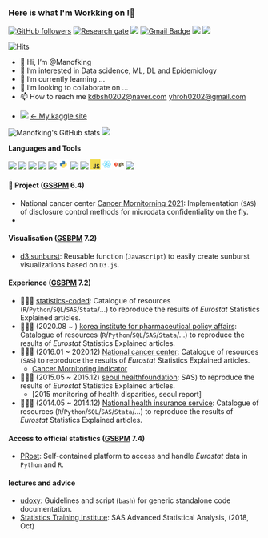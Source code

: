 ### Here is what I'm Workking on !👋

[![GitHub followers](https://img.shields.io/github/followers/Manofking?label=Follow%20me&style=flat-square&logo=github&logoColor=white&colorB=4CAF50)](https://github.com/login?return_to=%2FManofking)
[![Research gate](https://img.shields.io/badge/-Research%20Gate-green.svg?style=flat-square&logo=researchgate&logoColor=white&colorB=616161&labelColor=00BFA5)](https://www.researchgate.net/profile/Man-King)
[![](https://road-to-kaggle-grandmaster.vercel.app/api/simple/nolenja)](https://www.kaggle.com/nolenja/code)
[![Gmail Badge](https://img.shields.io/badge/Gmail-d14836?style=flat-square&logo=Gmail&logoColor=white&link=mailto:snugyun01@gmail.com)](mailto:yhroh0202@gmail.com)
<code><img height="20" src="https://miro.medium.com/max/846/1*vdNc_eV8fY9OxikxGW9nWg.png"></code>
[![](https://road-to-kaggle-novice.vercel.app/api/simple/nolenja)](https://www.kaggle.com/nolenja)
<div align=leftr>
	
[![Hits](https://hits.seeyoufarm.com/api/count/incr/badge.svg?url=https%3A%2F%2Fgithub.com%2FManofking)](https://hits.seeyoufarm.com) 

</div>
  
- 👋 Hi, I’m @Manofking
- 👀 I’m interested in Data scidence, ML, DL and Epidemiology
- 🌱 I’m currently learning ...
- 💞️ I’m looking to collaborate on ...
- 📫 How to reach me kdbsh0202@naver.com yhroh0202@gmail.com
* <code><img height="20" src="https://miro.medium.com/max/846/1*vdNc_eV8fY9OxikxGW9nWg.png"></code> [<- My kaggle site](https://www.kaggle.com/nolenja)

<!---
Manofking/Manofking is a ✨ special ✨ repository because its `README.md` (this file) appears on your GitHub profile.
You can click the Preview link to take a look at your changes.
--->

![Manofking's GitHub stats](https://github-readme-stats.vercel.app/api?username=Manofking&show_icons=true&theme=cobalt)
[![](https://road-to-kaggle-novice.vercel.app/api/badges/nolenja/notebook)](https://www.kaggle.com/nolenja)

  
  
  **Languages and Tools**  
  
<code><img height="20" src="https://encrypted-tbn0.gstatic.com/images?q=tbn:ANd9GcRrliwVdedqZFMLXRLVTZmO1ifAY97kh38e2092HlQvHUduaAUhvMWQY_Twgk98LldcOA&usqp=CAU"></code>
<code><img height="20" src="https://libapps-au.s3-ap-southeast-2.amazonaws.com/accounts/204719/images/stata-logo.png"></code>
<code><img height="20" src="https://t1.daumcdn.net/cfile/tistory/9956F4335E34499F2F"></code>
<code><img height="20" src="https://img.informer.com/icons/png/128/7141/7141307.png"></code>
<code><img height="20" src="https://img.shields.io/badge/R-276DC3?style=for-the-badge&logo=r&logoColor=white" /></code>
<code><img height="20" src="https://raw.githubusercontent.com/github/explore/a5995564b5ff71c41da080abc49f1ba4132127c1/topics/python/python.png"></code>
<code><img height="20" src="https://blog.kakaocdn.net/dn/7wwUK/btqWKY6bqsK/Vzsv9RkivUyMG3Ch720mkK/img.png"></code>
<code><img height="20" src="https://heropy.blog/css/images/vendor_icons/css3.png"></code>
<code><img height="20" src="https://raw.githubusercontent.com/github/explore/a5995564b5ff71c41da080abc49f1ba4132127c1/topics/javascript/javascript.png"></code>
<code><img height="20" src="https://raw.githubusercontent.com/github/explore/a5995564b5ff71c41da080abc49f1ba4132127c1/topics/react/react.png"></code>
<code><img height="20" src="https://raw.githubusercontent.com/github/explore/80688e429a7d4ef2fca1e82350fe8e3517d3494d/topics/git/git.png"></code>
<code><img height="20" src="https://img.extrememanual.net/2019/03/Adobe_Premiere_Pro_title.jpg"></code>

#### 👋 Project ([GSBPM](https://statswiki.unece.org/display/GSBPM/Generic+Statistical+Business+Process+Model) 6.4)

* National cancer center [Cancer Mornitorning 2021](https://www.cancerdata.kr/surveillance/#!): Implementation (`SAS`) of disclosure control methods for microdata confidentiality on the fly.
* 

#### Visualisation ([GSBPM](https://statswiki.unece.org/display/GSBPM/Generic+Statistical+Business+Process+Model) 7.2)

* [d3.sunburst](https://github.com/eurostat/d3.sunburst): Reusable function (`Javascript`) to easily create sunburst visualizations based on `D3.js`.

#### Experience ([GSBPM](https://statswiki.unece.org/display/GSBPM/Generic+Statistical+Business+Process+Model) 7.2)
* 👩🏻‍💻 [statistics-coded](https://github.com/eurostat/statistics-coded): Catalogue of resources (`R`/`Python`/`SQL`/`SAS`/`Stata`/...) to reproduce the results of _Eurostat_ Statistics Explained articles.
* 👩🏻‍💻 (2020.08 ~ )  [korea institute for pharmaceutical policy affairs](http://www.e-kippa.org/): Catalogue of resources (`R`/`Python`/`SQL`/`SAS`/`Stata`/...) to reproduce the results of _Eurostat_ Statistics Explained articles. 
* 👩🏻‍💻 (2016.01 ~ 2020.12) [National cancer center](https://www.ncc.re.kr/indexEn.ncc): Catalogue of resources (`SAS`) to reproduce the results of _Eurostat_ Statistics Explained articles. 
    - [Cancer Mornitoring indicator](https://www.cancerdata.kr/surveillance/) 
* 👩🏻‍💻 (2015.05 ~ 2015.12) [seoul healthfoundation](http://www.seoulhealth.kr/main?isMobile=N): SAS) to reproduce the results of _Eurostat_ Statistics Explained articles.     
    - [2015 monitoring of health disparities, seoul report]
* 👩🏻‍💻 (2014.05 ~ 2014.12) [National health insurance service](https://www.nhis.or.kr/english/index.do): Catalogue of resources (`R`/`Python`/`SQL`/`SAS`/`Stata`/...) to reproduce the results of _Eurostat_ Statistics Explained articles. 

#### Access to official statistics ([GSBPM](https://statswiki.unece.org/display/GSBPM/Generic+Statistical+Business+Process+Model) 7.4)

* [PRost](https://github.com/eurostat/PRost): Self-contained platform to access and handle _Eurostat_ data in `Python` and `R`.

#### lectures and advice
* [udoxy](https://github.com/eurostat/udoxy): Guidelines and script (`bash`) for generic standalone code documentation.
* [Statistics Training Institute](https://sti.kostat.go.kr/coresti/site/main.do): SAS Advanced Statistical Analysis, (2018, Oct)


